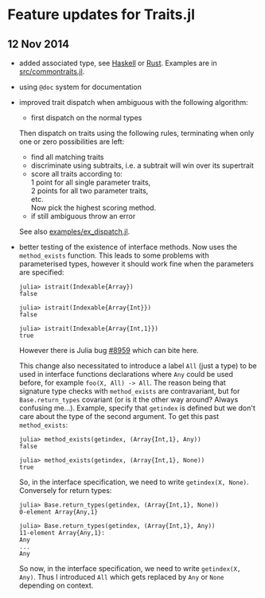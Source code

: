 Feature updates for Traits.jl
=============================

12 Nov 2014
-----------

- added associated type, see
  [Haskell](https://www.haskell.org/haskellwiki/GHC/Type_families#An_associated_data_type_example)
  or [Rust](https://github.com/rust-lang/rfcs/pull/195).
  Examples are in [src/commontraits.jl](src/commontraits.jl).
- using `@doc` system for documentation
- improved trait dispatch when ambiguous with the following algorithm:

     - first dispatch on the normal types
     
     Then dispatch on traits using the following rules, terminating
     when only one or zero possibilities are left:

     - find all matching traits
     - discriminate using subtraits, i.e. a subtrait will win over its supertrait
     - score all traits according to:  
       1 point for all single parameter traits,  
       2 points for all two parameter traits,  
       etc.  
       Now pick the highest scoring method.
     - if still ambiguous throw an error

  See also [examples/ex_dispatch.jl](examples/ex_dispatch.jl).
- better testing of the existence of interface methods.  Now uses the
  `method_exists` function.  This leads to some problems with
  parameterised types, however it should work fine when the parameters
  are specified:
  ```
  julia> istrait(Indexable{Array})
  false

  julia> istrait(Indexable{Array{Int}})
  false
  
  julia> istrait(Indexable{Array{Int,1}})
  true
  ```
  However there is Julia bug
  [#8959](https://github.com/JuliaLang/julia/issues/8959) which can
  bite here.

  This change also necessitated to introduce a label `All` (just a
  type) to be used in interface functions declarations where `Any`
  could be used before, for example `foo(X, All) -> All`.  The reason
  being that signature type checks with `method_exists` are
  contravariant, but for `Base.return_types` covariant (or is it the other
  way around? Always confusing me...).  Example, specify that
  `getindex` is defined but we don't care about the type of the second
  argument.  To get this past `method_exists`:
  ```
  julia> method_exists(getindex, (Array{Int,1}, Any))
  false
  
  julia> method_exists(getindex, (Array{Int,1}, None))
  true
  ```
  So, in the interface specification, we need to write `getindex(X,
  None)`.  Conversely for return types:
  ```
  julia> Base.return_types(getindex, (Array{Int,1}, None))
  0-element Array{Any,1}
  
  julia> Base.return_types(getindex, (Array{Int,1}, Any))
  11-element Array{Any,1}:
  Any           
  ...
  Any           

  ```
  So now, in the interface specification, we need to write
  `getindex(X, Any)`.  Thus I introduced `All` which gets replaced by
  `Any` or `None` depending on context.
